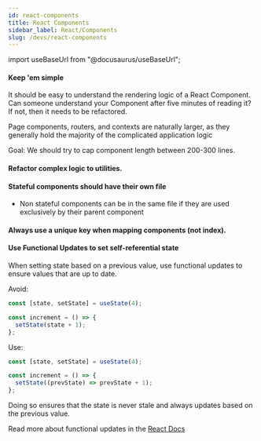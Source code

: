 ```yaml
---
id: react-components
title: React Components
sidebar_label: React/Components
slug: /devs/react-components
---
```


import useBaseUrl from "@docusaurus/useBaseUrl";

#### Keep 'em simple

It should be easy to understand the rendering logic of a React Component. Can someone understand your Component after five minutes of reading it? If not, then it needs to be refactored.

Page components, routers, and contexts are naturally larger, as they generally hold the majority of the complicated application logic

Goal: We should try to cap component length between 200-300 lines.

#### Refactor complex logic to utilities.

#### Stateful components should have their own file

- Non stateful components can be in the same file if they are used exclusively by their parent component

#### Always use a unique key when mapping components (not index).

#### Use Functional Updates to set self-referential state

When setting state based on a previous value, use functional updates to ensure values that are up to date.

Avoid:

```js
const [state, setState] = useState(4);

const increment = () => {
  setState(state + 1);
};
```

Use:

```js
const [state, setState] = useState(4);

const increment = () => {
  setState((prevState) => prevState + 1);
};
```

Doing so ensures that the state is never stale and always updates based on the previous value.

Read more about functional updates in the <a href='https://reactjs.org/devs/hooks-reference.html#functional-updates'> React Docs </a>
